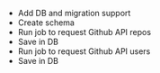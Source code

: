 - Add DB and migration support
- Create schema
- Run job to request Github API repos
- Save in DB
- Run job to request Github API users
- Save in DB
